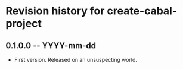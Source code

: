 # Revision history for create-cabal-project

## 0.1.0.0 -- YYYY-mm-dd

* First version. Released on an unsuspecting world.
